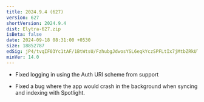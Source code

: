 ```yaml
---
title: 2024.9.4 (627)
version: 627
shortVersion: 2024.9.4
dist: Elytra-627.zip
isBeta: false
date: 2024-09-18 08:31:00 +0530
size: 18852787
edSig: jP4/tvqIF03Yc1tAF/1BtWtsU/FzhubgJdwosYSL6eqkYczSPFLtIx7jMtbZRkUTI1DgaIrdIcjKHei0xdPnDw==
minVer: 14.0
---
```


- Fixed logging in using the Auth URI scheme from support
 
- Fixed a bug where the app would crash in the background when syncing and indexing with Spotlight.